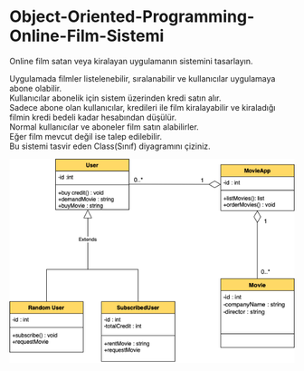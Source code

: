 # Object-Oriented-Programming-Online-Film-Sistemi
Online film satan veya kiralayan uygulamanın sistemini tasarlayın.<br>

Uygulamada filmler listelenebilir, sıralanabilir ve kullanıcılar uygulamaya abone olabilir.<br>
Kullanıcılar abonelik için sistem üzerinden kredi satın alır.<br>
Sadece abone olan kullanıcılar, kredileri ile film kiralayabilir ve kiraladığı filmin kredi bedeli kadar hesabından düşülür.<br>
Normal kullanıcılar ve aboneler film satın alabilirler.<br>
Eğer film mevcut değil ise talep edilebilir.<br>
Bu sistemi tasvir eden Class(Sınıf) diyagramını çiziniz.<br>


![image](diagram2.png)
